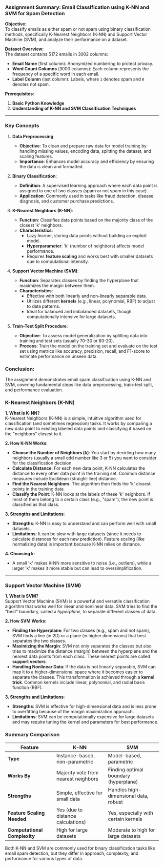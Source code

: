 ### Assignment Summary: Email Classification using K-NN and SVM for Spam Detection

**Objective**:  
To classify emails as either spam or not spam using binary classification methods, specifically K-Nearest Neighbors (K-NN) and Support Vector Machine (SVM), and analyze their performance on a dataset.

**Dataset Overview**:  
The dataset contains 5172 emails in 3002 columns:
- **Email Name** (first column): Anonymized numbering to protect privacy.
- **Word Count Columns** (3000 columns): Each column represents the frequency of a specific word in each email.
- **Label Column** (last column): Labels, where `1` denotes spam and `0` denotes not spam.

**Prerequisites**:
1. **Basic Python Knowledge**
2. **Understanding of K-NN and SVM Classification Techniques**

---

### Key Concepts

1. **Data Preprocessing**:
   - **Objective**: To clean and prepare raw data for model training by handling missing values, encoding data, splitting the dataset, and scaling features.
   - **Importance**: Enhances model accuracy and efficiency by ensuring the data is clean and formatted.

2. **Binary Classification**:
   - **Definition**: A supervised learning approach where each data point is assigned to one of two classes (spam or not spam in this case).
   - **Application**: Commonly used in tasks like fraud detection, disease diagnosis, and customer purchase predictions.

3. **K-Nearest Neighbors (K-NN)**:
   - **Function**: Classifies data points based on the majority class of the closest 'k' neighbors.
   - **Characteristics**:
     - Lazy learner, storing data points without building an explicit model.
     - **Hyperparameter**: 'k' (number of neighbors) affects model performance.
     - Requires **feature scaling** and works best with smaller datasets due to computational intensity.

4. **Support Vector Machine (SVM)**:
   - **Function**: Separates classes by finding the hyperplane that maximizes the margin between them.
   - **Characteristics**:
     - Effective with both linearly and non-linearly separable data.
     - Utilizes different **kernels** (e.g., linear, polynomial, RBF) to adjust to data patterns.
     - Ideal for balanced and imbalanced datasets, though computationally intensive for large datasets.

5. **Train-Test Split Procedure**:
   - **Objective**: To assess model generalization by splitting data into training and test sets (usually 70-30 or 80-20).
   - **Process**: Train the model on the training set and evaluate on the test set using metrics like accuracy, precision, recall, and F1-score to estimate performance on unseen data.

### Conclusion:
The assignment demonstrates email spam classification using K-NN and SVM, covering fundamental steps like data preprocessing, train-test split, and performance evaluation.

### K-Nearest Neighbors (K-NN)

**1. What is K-NN?**  
K-Nearest Neighbors (K-NN) is a simple, intuitive algorithm used for classification (and sometimes regression) tasks. It works by comparing a new data point to existing labeled data points and classifying it based on the "neighbors" closest to it.

**2. How K-NN Works**:
- **Choose the Number of Neighbors (k)**: You start by deciding how many neighbors (usually a small odd number like 3 or 5) you want to consider for the classification decision.
- **Calculate Distance**: For each new data point, K-NN calculates the distance to every other data point in the training set. Common distance measures include Euclidean (straight-line) distance.
- **Find the Nearest Neighbors**: The algorithm then finds the 'k' closest points in the training data.
- **Classify the Point**: K-NN looks at the labels of these 'k' neighbors. If most of them belong to a certain class (e.g., "spam"), the new point is classified as that class.

**3. Strengths and Limitations**:
- **Strengths**: K-NN is easy to understand and can perform well with small datasets.
- **Limitations**: It can be slow with large datasets (since it needs to calculate distances for each new prediction). Feature scaling (like normalizing data) is important because K-NN relies on distance.

**4. Choosing k**:
- A small 'k' makes K-NN more sensitive to noise (i.e., outliers), while a larger 'k' makes it more stable but can lead to oversimplification.
  
---

### Support Vector Machine (SVM)

**1. What is SVM?**  
Support Vector Machine (SVM) is a powerful and versatile classification algorithm that works well for linear and nonlinear data. SVM tries to find the "best" boundary, called a *hyperplane*, to separate different classes of data.

**2. How SVM Works**:
- **Finding the Hyperplane**: For two classes (e.g., spam and not spam), SVM finds a line (in 2D) or a plane (in higher dimensions) that best separates the two classes.
- **Maximizing the Margin**: SVM not only separates the classes but also tries to maximize the distance (margin) between the hyperplane and the nearest data points from each class. These nearest points are called **support vectors**.
- **Handling Nonlinear Data**: If the data is not linearly separable, SVM can map it to a higher-dimensional space where it becomes easier to separate the classes. This transformation is achieved through a **kernel trick**. Common kernels include linear, polynomial, and radial basis function (RBF).

**3. Strengths and Limitations**:
- **Strengths**: SVM is effective for high-dimensional data and is less prone to overfitting because of the margin maximization approach.
- **Limitations**: SVM can be computationally expensive for large datasets and may require tuning the kernel and parameters for best performance.

### Summary Comparison

| Feature                    | K-NN                                    | SVM                                        |
|----------------------------|-----------------------------------------|--------------------------------------------|
| **Type**                   | Instance-based, non-parametric          | Model-based, parametric                    |
| **Works By**               | Majority vote from nearest neighbors    | Finding optimal boundary (hyperplane)      |
| **Strengths**              | Simple, effective for small data        | Handles high-dimensional data, robust      |
| **Feature Scaling Needed** | Yes (due to distance calculations)      | Yes, especially with certain kernels       |
| **Computational Complexity**| High for large datasets                | Moderate to high for large datasets        |

Both K-NN and SVM are commonly used for binary classification tasks like email spam detection, but they differ in approach, complexity, and performance for various types of data.
